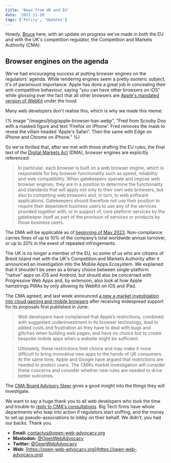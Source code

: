 ```yaml
---
title: 'News from UK and EU'
date: '2022-11-28'
tags: ['Policy', 'Updates']
---
```


Howdy, [Bruce](https://brucelawson.co.uk) here, with an update on progress we've made in both the EU and with the UK's competition regulator, the Competition and Markets Authority (CMA).

## Browser engines on the agenda

We've had encouraging success at putting browser engines on the regulators' agenda. While rendering engines seem a pretty esoteric subject, it's of paramount importance: Apple has done a great job in concealing their anti-competitive behaviour, saying "you can have other browsers on iOS" while glossing over the fact that all other browsers are [Apple's mandated version of WebKit](https://developer.apple.com/app-store/review/guidelines/#performance:~:text=Apps%20that%20browse%20the%20web%20must%20use%20the%20appropriate%20WebKit%20framework%20and%20WebKit%20Javascript.) under the hood. 

Many web developers don't realise this, which is why we made this meme:

{% image "/images/blog/apple-browser-ban.webp", "Fred from Scooby Doo with a masked figure and text 'Firefox on iPhone'. Fred removes the mask to reveal the villain headed 'Apple's Safari'. Then the same with Edge on iPhone and Chrome on iPhone." %}

So we're thrilled that, after we met with those drafting the EU rules, the final text of the [Digital Markets Act](https://eur-lex.europa.eu/legal-content/EN/TXT/HTML/?uri=CELEX:32022R1925&from=EN) (DMA), browser engines are explicitly referenced:

> In particular, each browser is built on a web browser engine, which is responsible for key browser functionality such as speed, reliability and web compatibility. When gatekeepers operate and impose web browser engines, they are in a position to determine the functionality and standards that will apply not only to their own web browsers, but also to competing web browsers and, in turn, to web software applications. Gatekeepers should therefore not use their position to require their dependent business users to use any of the services provided together with, or in support of, core platform services by the gatekeeper itself as part of the provision of services or products by those business users. 

The DMA will be applicable as of [beginning of May 2023](https://ec.europa.eu/info/strategy/priorities-2019-2024/europe-fit-digital-age/digital-markets-act-ensuring-fair-and-open-digital-markets_en). Non-compliance carries fines of up to 10% of the company’s total worldwide annual turnover, or up to 20% in the event of repeated infringements.

The UK is no longer a member of the EU, so some of us who are citizens of Brexit Island met with the UK's Competition and Markets Authority after it announced an investigation into the Mobile Apps Ecosystem. We explained that it shouldn't be seen as a binary choice between single-platform "native" apps on iOS and Android, but should also be concerned with Progressive Web Apps and, by extension, also look at how Apple hamstrings PWAs by only allowing its WebKit on iOS and iPad.

The CMA agreed, and last week announced [a new a market investigation into cloud gaming and mobile browsers](https://www.gov.uk/government/news/investigation-into-cloud-gaming-and-browsers-to-support-uk-tech-and-consumers) after receiving widespread support for its proposals first published in June:

> Web developers have complained that Apple’s restrictions, combined with suggested underinvestment in its browser technology, lead to added costs and frustration as they have to deal with bugs and glitches when building web pages, and have no choice but to create bespoke mobile apps when a website might be sufficient.

> Ultimately, these restrictions limit choice and may make it more difficult to bring innovative new apps to the hands of UK consumers. At the same time, Apple and Google have argued that restrictions are needed to protect users. The CMA’s market investigation will consider these concerns and consider whether new rules are needed to drive better outcomes.

The [CMA Board Advisory Steer](https://assets.publishing.service.gov.uk/media/637b76478fa8f5771eb23acc/Board_Advisory_Steer_.pdf) gives a good insight into the things they will investigate.

We want to say a huge thank you to all web developers who took the time and trouble to [reply to CMA's consultations](https://www.gov.uk/government/consultations/mobile-browsers-and-cloud-gaming-proposal-to-make-a-market-reference). Big Tech firms have whole departments who leap into action if regulators start sniffing, and the money to set up pseudo-associations to lobby on their behalf. We didn't; you had our backs. Thank you.

- **Email:**        [contactus@open-web-advocacy.org](mailto:contactus@open-web-advocacy.org)
- **Mastodon:**      [@OpenWebAdvocacy](https://mastodon.social/@owa)
- **Twitter:**      [@OpenWebAdvocacy](https://twitter.com/OpenWebAdvocacy)
- **Web:**         [https://open-web-advocacy.org](https://open-web-advocacy.org)

